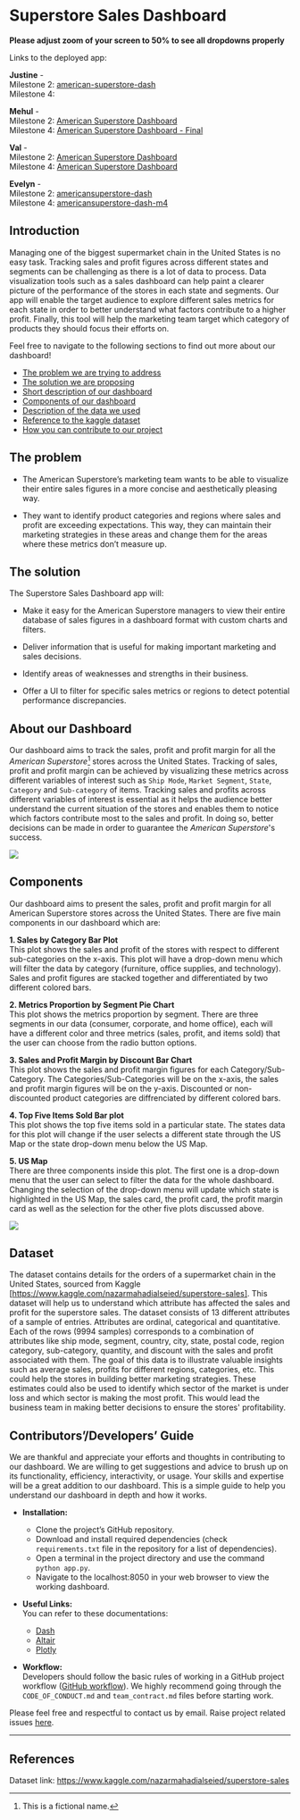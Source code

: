 # Superstore Sales Dashboard     

**Please adjust zoom of your screen to 50% to see all dropdowns properly**  

Links to the deployed app: 
    
**Justine** -    
Milestone 2: [american-superstore-dash](https://american-superstore-dash.herokuapp.com/)   
Milestone 4:   

**Mehul** -       
Milestone 2: [American Superstore Dashboard](https://americansuperstore.herokuapp.com/)    
Milestone 4: [American Superstore Dashboard - Final](https://american-superstore-mehul.herokuapp.com/)  
   
**Val** -       
Milestone 2: [American Superstore Dashboard](https://american-superstore.herokuapp.com/)    
Milestone 4: [American Superstore Dashboard](https://american-superstore-final.herokuapp.com/)
 
**Evelyn** -    
Milestone 2: [americansuperstore-dash](https://americansuperstore-dash.herokuapp.com/)   
Milestone 4: [americansuperstore-dash-m4](https://americansuperstore-dash-m4.herokuapp.com/)   


## Introduction    

Managing one of the biggest supermarket chain in the United States is no easy task. Tracking sales and profit figures across different states and segments can be challenging as there is a lot of data to process. Data visualization tools such as a sales dashboard can help paint a clearer picture of the performance of the stores in each state and segments. Our app will enable the target audience to explore different sales metrics for each state in order to better understand what factors contribute to a higher profit. Finally, this tool will help the marketing team target which category of products they should focus their efforts on.

Feel free to navigate to the following sections to find out more about our dashboard! 

* [The problem we are trying to address](#The-problem)
* [The solution we are proposing](#The-solution)
* [Short description of our dashboard](#About-our-Dashboard)
* [Components of our dashboard](#Components)
* [Description of the data we used](#Dataset)
* [Reference to the kaggle dataset](#References)
* [How you can contribute to our project](#Contributors’/Developers’-Guide)

## The problem
 
- The American Superstore’s marketing team wants to be able to visualize their entire sales figures in a more concise and aesthetically pleasing way.

- They want to identify product categories and regions where sales and profit are exceeding expectations. This way, they can maintain their marketing strategies in these areas and change them for the areas where these metrics don’t measure up. 

## The solution
 
The Superstore Sales Dashboard app will:
 
- Make it easy for the American Superstore managers to view their entire database of sales figures in a dashboard format with custom charts and filters.

- Deliver information that is useful for making important marketing and sales decisions.

- Identify areas of weaknesses and strengths in their business.

- Offer a UI to filter for specific sales metrics or regions to detect potential performance discrepancies.


## About our Dashboard

Our dashboard aims to track the sales, profit and profit margin for all the *American Superstore*[^1] stores across the United States. Tracking of sales, profit and profit margin can be achieved by visualizing these metrics across different variables of interest such as `Ship Mode`, `Market Segment`, `State`, `Category` and `Sub-category` of items. Tracking sales and profits across different variables of interest is essential as it helps the audience better understand the current situation of the stores and enables them to notice which factors contribute most to the sales and profit. In doing so, better decisions can be made in order to guarantee the *American Superstore*'s success.

![](assets/app_gif.gif)

## Components

Our dashboard aims to present the sales, profit and profit margin for all American Superstore stores across the United States. There are five main components in our dashboard which are:

**1. Sales by Category Bar Plot**      
This plot shows the sales and profit of the stores with respect to different sub-categories on the x-axis. This plot will have a drop-down menu which will filter the data by category (furniture, office supplies, and technology). Sales and profit figures are stacked together and differentiated by two different colored bars.

**2. Metrics Proportion by Segment Pie Chart**     
This plot shows the metrics proportion by segment. There are three segments in our data (consumer, corporate, and home office), each will have a different color and three metrics (sales, profit, and items sold) that the user can choose from the radio button options.

**3. Sales and Profit Margin by Discount Bar Chart**       
This plot shows the sales and profit margin figures for each Category/Sub-Category. The Categories/Sub-Categories will be on the x-axis, the sales and profit margin figures will be on the y-axis. Discounted or non-discounted product categories are diffrenciated by different colored bars.

**4. Top Five Items Sold Bar plot**      
This plot shows the top five items sold in a particular state. The states data for this plot will change if the user selects a different state through the US Map or the state drop-down menu below the US Map. 

**5. US Map**      
There are three components inside this plot. The first one is a drop-down menu that the user can select to filter the data for the whole dashboard. Changing the selection of the drop-down menu will update which state is highlighted in the US Map, the sales card, the profit card, the profit margin card as well as the selection for the other five plots discussed above. 

<img src ="doc/images/dashboard_sketch.png">

## Dataset

The dataset contains details for the orders of a supermarket chain in the United States, sourced from Kaggle [https://www.kaggle.com/nazarmahadialseied/superstore-sales]. This dataset will help us to understand which attribute has affected the sales and profit for the superstore sales. The dataset consists of 13 different attributes of a sample of entries. Attributes are ordinal, categorical and quantitative. Each of the rows (9994 samples) corresponds to a combination of attributes like ship mode, segment, country, city, state, postal code, region category, sub-category, quantity, and discount with the sales and profit associated with them. The goal of this data is to illustrate valuable insights such as average sales, profits for different regions, categories, etc. This could help the stores in building better marketing strategies. These estimates could also be used to identify which sector of the market is under loss and which sector is making the most profit. This would lead the business team in making better decisions to ensure the stores' profitability.     
       
## Contributors’/Developers’ Guide     

We are thankful and appreciate your efforts and thoughts in contributing to our dashboard. We are willing to get suggestions and advice to brush up on its functionality, efficiency, interactivity, or usage. Your skills and expertise will be a great addition to our dashboard. This is a simple guide to help you understand our dashboard in depth and how it works.     
- **Installation:**  
    - Clone the project’s GitHub repository.     
    - Download and install required dependencies (check `requirements.txt` file in the repository for a list of dependencies).     
    - Open a terminal in the project directory and use the command `python app.py`.    
    - Navigate to the localhost:8050 in your web browser to view the working dashboard.       
      
- **Useful Links:**   
You can refer to these documentations:    
    - [Dash](https://dash.plotly.com/)      
    - [Altair](https://altair-viz.github.io/)    
    - [Plotly](https://plotly.com/python/)     
    
- **Workflow:**     
Developers should follow the basic rules of working in a GitHub project workflow ([GitHub workflow](https://docs.github.com/en/get-started/quickstart/github-flow)). We highly recommend going through the `CODE_OF_CONDUCT.md` and `team_contract.md` files before starting work.      
    
Please feel free and respectful to contact us by email. Raise project related issues [here](https://github.com/ubco-mds-2021-labs/dashboard1-group-e/issues).     

---
      
## References 

Dataset link: https://www.kaggle.com/nazarmahadialseied/superstore-sales

[^1]: This is a fictional name.
